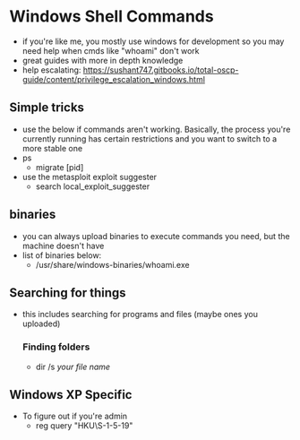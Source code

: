 
# Windows Shell Commands
- if you're like me, you mostly use windows for development so you may need help when cmds like "whoami" don't work
- great guides with more in depth knowledge
- help escalating: https://sushant747.gitbooks.io/total-oscp-guide/content/privilege_escalation_windows.html

## Simple tricks
  - use the below if commands aren't working.  Basically, the process you're currently running has certain restrictions and you want to switch to a more stable one
  - ps
    - migrate [pid]
  - use the metasploit exploit suggester
    - search local_exploit_suggester

## binaries
  - you can always upload binaries to execute commands you need, but the machine doesn't have
  - list of binaries below:
    - /usr/share/windows-binaries/whoami.exe

## Searching for things
- this includes searching for programs and files (maybe ones you uploaded)

  ### Finding folders
    - dir /s *your file name*

## Windows XP Specific
  - To figure out if you're admin
    - reg query "HKU\S-1-5-19"

